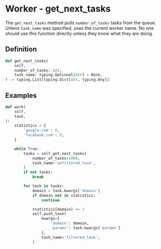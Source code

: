 # Worker - get_next_tasks

The `get_next_tasks` method pulls `number_of_tasks` tasks from the queue. Unless `task_name` was specified, uses the current worker name. No one should use this function directly unless they know what they are doing.


## Definition

```python
def get_next_tasks(
    self,
    number_of_tasks: int,
    task_name: typing.Optional[str] = None,
) -> typing.List[typing.Dict[str, typing.Any]]
```


## Examples

```python
def work(
    self,
    task,
):
    statistics = {
        'google.com': 0,
        'facebook.com': 0,
    }

    while True:
        tasks = self.get_next_tasks(
            number_of_tasks=1000,
            task_name='unfiltered_task',
        )
        if not tasks:
            break

        for task in tasks:
            domain = task.kwargs['domain']
            if domain not in statistics:
                continue

            statistics[domain] += 1
            self.push_task(
                kwargs={
                    'domain': domain,
                    'params': task.kwargs['params']
                },
                task_name='filtered_task',
            )
```
